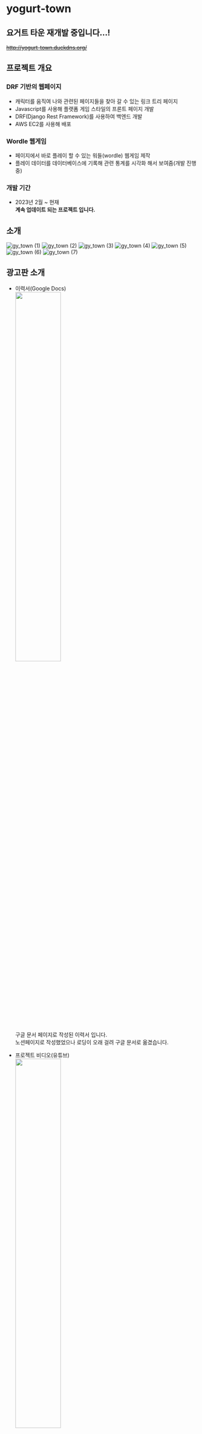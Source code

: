 # yogurt-town

## 요거트 타운 재개발 중입니다...!
~~http://yogurt-town.duckdns.org/~~


## 프로젝트 개요

### DRF 기반의 웹페이지  
- 캐릭터를 움직여 나와 관련된 페이지들을 찾아 갈 수 있는 링크 트리 페이지  
- Javascript를 사용해 플랫폼 게임 스타일의 프론트 페이지 개발  
- DRF(Django Rest Framework)를 사용하여 백엔드 개발  
- AWS EC2를 사용해 배포  

### Wordle 웹게임  
- 페이지에서 바로 플레이 할 수 있는 워들(wordle) 웹게임 제작  
- 플레이 데이터를 데이터베이스에 기록해 관련 통계를 시각화 해서 보여줌(개발 진행중)  

### 개발 기간
- 2023년 2월 ~ 현재  
**계속 업데이트 되는 프로젝트 입니다.**

## 소개
![gy_town (1)](https://user-images.githubusercontent.com/109839413/236599991-d12f07f1-967f-48a4-8300-446bc311f2cb.png)
![gy_town (2)](https://user-images.githubusercontent.com/109839413/236599994-3162fe8d-6f0a-4a45-acfe-c389430ceee6.png)
![gy_town (3)](https://user-images.githubusercontent.com/109839413/236599996-68cadab4-9cfe-4389-9455-5219213926e0.png)
![gy_town (4)](https://user-images.githubusercontent.com/109839413/236599997-c18e9f12-2f3b-46b0-965b-286044517c96.png)
![gy_town (5)](https://user-images.githubusercontent.com/109839413/236599998-74d7b447-0843-4caf-922a-978a02c36cf3.png)
![gy_town (6)](https://user-images.githubusercontent.com/109839413/236599999-cd1fd3c1-6711-45de-87dc-17189e39030c.png)
![gy_town (7)](https://user-images.githubusercontent.com/109839413/236600000-62213dd6-0e5a-4431-9e0a-491fa5a9f526.png)


## 광고판 소개  
  - 이력서(Google Docs)  
    <img src="https://user-images.githubusercontent.com/109839413/232714463-5f89531b-e8ab-4942-ad24-b5287c21e919.png"  width="50%" height="50%"/>  
    구글 문서 페이지로 작성된 이력서 입니다.  
    노션페이지로 작성했었으나 로딩이 오래 걸려 구글 문서로 옮겼습니다.  
   
  - 프로젝트 비디오(유튜브)  
    <img src="https://user-images.githubusercontent.com/109839413/232714774-01ded929-b9ac-482e-a4a7-6ad171d8f5da.png"  width="50%" height="50%"/>  
    진행한 프로젝트들의 발표 영상들 입니다.  
    
  - 깃허브  
    <img src="https://user-images.githubusercontent.com/109839413/232714852-c2c799ef-e377-42cf-b4e8-2c45de2b8db2.png"  width="50%" height="50%"/>  
    깃허브 프로필 입니다.  
    두문불출하고 개발만 하다보니 잔디가 푸릇해졌습니다.    
    
  - 블로그  
    <img src="https://user-images.githubusercontent.com/109839413/232714965-27aa9281-662b-46f5-b3c1-c7afd9475078.png"  width="50%" height="50%"/>  
    블로그 요거트 사무소 입니다.(요거트와는 관련이 없습니다.)  
    개발 과정에서 마주친 문제들을 아카이빙 하는 것이 주된 용도이지만 구글 애드센스를 통해 부수입을 얻고 싶습니다.  

- 워들 게임  
    <img src="https://user-images.githubusercontent.com/109839413/232714600-9b70ddc8-8fc9-4f22-a3d5-31d732b21fdc.png"  width="50%" height="50%"/><img src="https://user-images.githubusercontent.com/109839413/232724147-c0411587-e750-4443-a5ed-c0804ba39f22.png"  width="20%" height="20%"/>  
    <img src="https://user-images.githubusercontent.com/109839413/235361401-a8584a05-d73a-48c5-9ffb-74c8dc701f16.png"  width="70%" height="70%"/>  
    워들 게임을 즐길 수 있습니다.  
    통계 페이지와 리더보드에서 통계데이터를 제공합니다.
